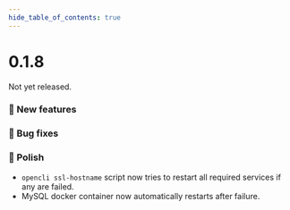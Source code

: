 ```yaml
--- 
hide_table_of_contents: true
---
```



# 0.1.8

Not yet released.


### 🚀 New features


### 🐛 Bug fixes


### 💅 Polish
- `opencli ssl-hostname` script now tries to restart all required services if any are failed.
- MySQL docker container now automatically restarts after failure.
